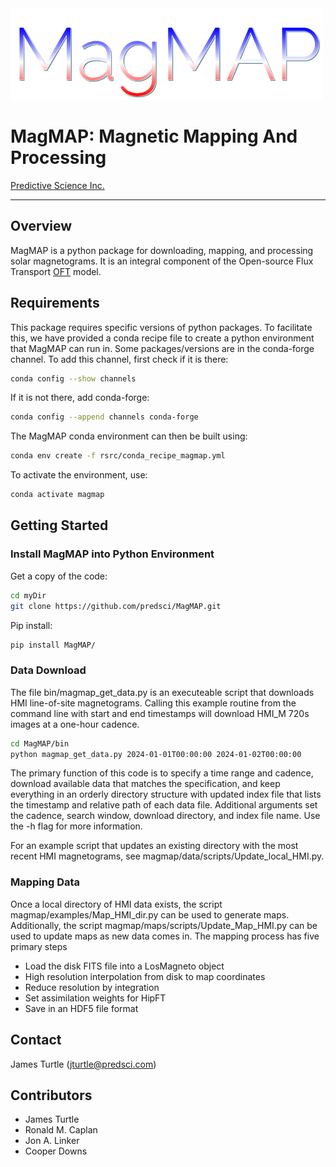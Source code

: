 <img width=500 src="doc/magmap_logo.png" alt="HipFT" />  

# MagMAP: Magnetic Mapping And Processing
    
[Predictive Science Inc.](https://www.predsci.com)  
 
--------------------------------  

## Overview  
  
MagMAP is a python package for downloading, mapping, and processing solar 
magnetograms. It is an integral component 
of the Open-source Flux Transport [OFT](https://github.com/predsci/OFT) model.  

## Requirements

This package requires specific versions of python packages.
To facilitate this, we have provided a conda recipe file to 
create a python environment that MagMAP can run in.
Some packages/versions are in the conda-forge channel. 
To add this channel, first check if it is there:  
```bash
conda config --show channels
```  
If it is not there, add conda-forge:  
```bash
conda config --append channels conda-forge
```  
The MagMAP conda environment can then be built using:  
```bash
conda env create -f rsrc/conda_recipe_magmap.yml
```  
To activate the environment, use:  
```bash
conda activate magmap
```  
  

## Getting Started
### Install MagMAP into Python Environment
Get a copy of the code:
```bash
cd myDir
git clone https://github.com/predsci/MagMAP.git
```

Pip install:
```bash
pip install MagMAP/
```

### Data Download
The file bin/magmap_get_data.py is an executeable script that downloads 
HMI line-of-site magnetograms. Calling this example routine from the command line with 
start and end timestamps will download HMI_M 720s images at a one-hour cadence.
```bash
cd MagMAP/bin
python magmap_get_data.py 2024-01-01T00:00:00 2024-01-02T00:00:00
```
The primary function of this code is to specify a time range and cadence, download 
available data that matches the specification, and keep everything in an orderly
directory structure with updated index file that lists the timestamp and relative 
path of each data file.  Additional arguments set the cadence, search window, 
download directory, and index file name. Use the -h flag for more information.

For an example script that updates an existing directory with the most recent HMI
magnetograms, see magmap/data/scripts/Update_local_HMI.py. 

### Mapping Data
Once a local directory of HMI data exists, the script magmap/examples/Map_HMI_dir.py
can be used to generate maps.  Additionally, the script 
magmap/maps/scripts/Update_Map_HMI.py can be used to update maps as new data comes 
in.  The mapping process has five primary steps
- Load the disk FITS file into a LosMagneto object
- High resolution interpolation from disk to map coordinates
- Reduce resolution by integration
- Set assimilation weights for HipFT
- Save in an HDF5 file format

## Contact

James Turtle ([jturtle@predsci.com](mailto:jturtle@predsci.com))

## Contributors

- James Turtle
- Ronald M. Caplan
- Jon A. Linker
- Cooper Downs
